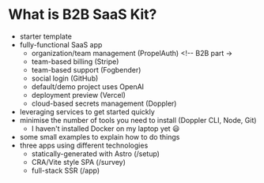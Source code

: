 # What is B2B SaaS Kit?

- starter template
- fully-functional SaaS app
  - organization/team management (PropelAuth) <!-- B2B part ->
  - team-based billing (Stripe)
  - team-based support (Fogbender)
  - social login (GitHub)
  - default/demo project uses OpenAI
  - deployment preview (Vercel)
  - cloud-based secrets management (Doppler)
- leveraging services to get started quickly
- minimise the number of tools you need to install (Doppler CLI, Node, Git)
  - I haven't installed Docker on my laptop yet 😃
- some small examples to explain how to do things
- three apps using different technologies
  - statically-generated with Astro (/setup)
  - CRA/Vite style SPA (/survey)
  - full-stack SSR (/app)
